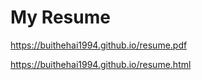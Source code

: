 # My Resume


https://buithehai1994.github.io/resume.pdf

https://buithehai1994.github.io/resume.html

